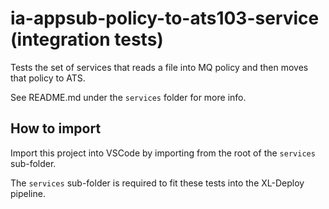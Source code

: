 # ia-appsub-policy-to-ats103-service (integration tests)

Tests the set of services that reads a file into MQ policy and then moves that policy to ATS.

See README.md under the `services` folder for more info.

## How to import

Import this project into VSCode by importing from the root of the `services` sub-folder.

The `services` sub-folder is required to fit these tests into the XL-Deploy pipeline.

